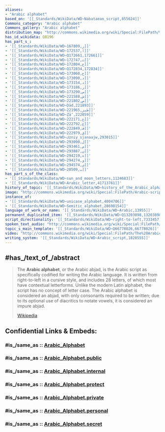 ```yaml
---
aliases:
- "Arabic alphabet"
based_on: '[[_Standards/WikiData/WD~Nabataean_script,855624]]'
Commons_category: "Arabic alphabet"
Commons_gallery: "Arabic alphabet"
distribution_map: "http://commons.wikimedia.org/wiki/Special:FilePath/%D8%AE%D8%B1%D9%8A%D8%B7%D8%A9%2060000.svg"
has_id_wikidata: Q8196
has_part_s_:
- '[[_Standards/WikiData/WD~ز,167809]]'
- '[[_Standards/WikiData/WD~ا,172537]]'
- '[[_Standards/WikiData/WD~Q172661,172661]]'
- '[[_Standards/WikiData/WD~ث,172747]]'
- '[[_Standards/WikiData/WD~ج,172804]]'
- '[[_Standards/WikiData/WD~Q172834,172834]]'
- '[[_Standards/WikiData/WD~خ,173060]]'
- '[[_Standards/WikiData/WD~د,173090]]'
- '[[_Standards/WikiData/WD~ذ,173154]]'
- '[[_Standards/WikiData/WD~ر,173186]]'
- '[[_Standards/WikiData/WD~س,173290]]'
- '[[_Standards/WikiData/WD~ش,221588]]'
- '[[_Standards/WikiData/WD~ص,221802]]'
- '[[_Standards/WikiData/WD~Ḍād,221893]]'
- '[[_Standards/WikiData/WD~طيز,221965]]'
- '[[_Standards/WikiData/WD~Ẓāʼ,222059]]'
- '[[_Standards/WikiData/WD~ع,222171]]'
- '[[_Standards/WikiData/WD~غ,222792]]'
- '[[_Standards/WikiData/WD~ف,222849]]'
- '[[_Standards/WikiData/WD~ق,222979]]'
- '[[_Standards/WikiData/WD~كzniy_sjanaajw,293015]]'
- '[[_Standards/WikiData/WD~ل,293090]]'
- '[[_Standards/WikiData/WD~م,293461]]'
- '[[_Standards/WikiData/WD~ن,293887]]'
- '[[_Standards/WikiData/WD~ه,294219]]'
- '[[_Standards/WikiData/WD~و,294274]]'
- '[[_Standards/WikiData/WD~ي,294574]]'
- '[[_Standards/WikiData/WD~ب,20509]]'
has_part_s_of_the_class:
- '[[_Standards/WikiData/WD~sun_and_moon_letters,1124683]]'
- '[[_Standards/WikiData/WD~Arabic_letter,41713761]]'
history_of_topic: '[[_Standards/WikiData/WD~history_of_the_Arabic_alphabet,617458]]'
image: "http://commons.wikimedia.org/wiki/Special:FilePath/Arabic-script.png"
instance_of:
- '[[_Standards/WikiData/WD~unicase_alphabet,4004706]]'
- '[[_Standards/WikiData/WD~Semitic_alphabet,28698154]]'
language_of_work_or_name: '[[_Standards/WikiData/WD~Arabic,13955]]'
permanent_duplicated_item: '[[_Standards/WikiData/WD~Q13203898,13203898]]'
script_directionality: '[[_Standards/WikiData/WD~right-to-left,7333457]]'
spoken_text_audio: "http://commons.wikimedia.org/wiki/Special:FilePath/NL-Arabisch%20Alfabet-article.ogg"
topic_s_main_template: '[[_Standards/WikiData/WD~Q66778026,66778026]]'
video: "http://commons.wikimedia.org/wiki/Special:FilePath/The%20Arabic%20Alphabet-0Isyy%20ZvZR8.webm"
writing_system: '[[_Standards/WikiData/WD~Arabic_script,1828555]]'
---
```


## #has_/text_of_/abstract 

> The **Arabic alphabet**, or the Arabic abjad, is the Arabic script as specifically codified for writing the Arabic language. It is written from right-to-left in a cursive style, and includes 28 letters, of which most have contextual letterforms. Unlike the modern Latin alphabet, the script has no concept of letter case. The Arabic alphabet is considered an abjad, with only consonants required to be written; due to its optional use of diacritics to notate vowels, it is considered an impure abjad.
>
> [Wikipedia](https://en.wikipedia.org/wiki/Arabic%20alphabet) 


## Confidential Links & Embeds: 

### #is_/same_as :: [Arabic_Alphabet](/_Standards/Language/Writing_System/Arabic_Alphabet.md) 

### #is_/same_as :: [Arabic_Alphabet.public](/_public/Language/Writing_System/Arabic_Alphabet.public.md) 

### #is_/same_as :: [Arabic_Alphabet.internal](/_internal/Language/Writing_System/Arabic_Alphabet.internal.md) 

### #is_/same_as :: [Arabic_Alphabet.protect](/_protect/Language/Writing_System/Arabic_Alphabet.protect.md) 

### #is_/same_as :: [Arabic_Alphabet.private](/_private/Language/Writing_System/Arabic_Alphabet.private.md) 

### #is_/same_as :: [Arabic_Alphabet.personal](/_personal/Language/Writing_System/Arabic_Alphabet.personal.md) 

### #is_/same_as :: [Arabic_Alphabet.secret](/_secret/Language/Writing_System/Arabic_Alphabet.secret.md)

